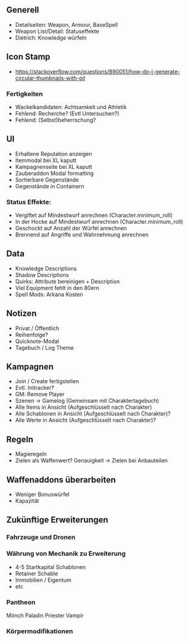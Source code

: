 ## Generell

- Detailseiten: Weapon, Armour, BaseSpell
- Weapon List/Detail: Statuseffekte
- Dietrich: Knowledge würfeln

## Icon Stamp

- https://stackoverflow.com/questions/890051/how-do-i-generate-circular-thumbnails-with-pil

### Fertigkeiten
- Wackelkandidaten: Achtsamkeit und Athletik
- Fehlend: Recherche? (Evtl Untersuchen?)
- Fehlend: (Selbst)beherrschung?

## UI
- Erhaltene Reputation anzeigen
- Itemmodal bei XL kaputt
- Kampagnenseite bei XL kaputt
- Zauberaddon Modal formatting
- Sortierbare Gegenstände
- Gegenstände in Containern

### Status Effekte:
  - Vergiftet auf Mindestwurf anrechnen (Character.minimum_roll)
  - In der Hocke auf Mindestwurf anrechnen (Character.minimum_roll)
  - Geschockt auf Anzahl der Würfel anrechnen
  - Brennend auf Angriffe und Wahrnehmung anrechnen

## Data

- Knowledge Descriptions
- Shadow Descriptions
- Quirks: Attribute bereinigen + Description
- Viel Equipment fehlt in den 80ern
- Spell Mods: Arkana Kosten

## Notizen

* Privat / Öffentlich
* Reihenfolge?
* Quicknote-Modal
* Tagebuch / Log Theme

## Kampagnen

- Join / Create fertigstellen
- Evtl. Initracker?
- GM: Remove Player
- Szenen -> Gamelog (Gemeinsam mit Charaktertagebuch)
- Alle Items in Ansicht (Aufgeschlüsselt nach Charakter)
- Alle Schablonen in Ansicht (Aufgeschlüsselt nach Charakter)?
- Alle Werte in Ansicht (Aufgeschlüsselt nach Charakter)?

## Regeln

- Magieregeln
- Zielen als Waffenwert? Genauigkeit -> Zielen bei Anbauteilen

## Waffenaddons überarbeiten

- Weniger Bonuswürfel
- Kapazität

## Zukünftige Erweiterungen

### Fahrzeuge und Dronen

### Währung von Mechanik zu Erweiterung

- 4-5 Startkapital Schablonen
- Retainer Schable 
- Immobilien / Eigentum
- etc

### Pantheon
  Mönch
  Paladin
  Priester
  Vampir
  
### Körpermodifikationen
